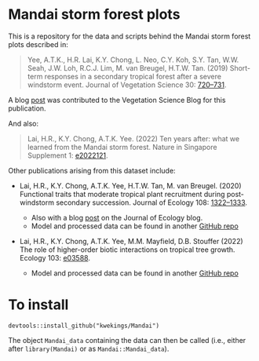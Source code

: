 # Mandai storm forest plots

This is a repository for the data and scripts behind the Mandai storm forest plots described in:

> Yee, A.T.K., H.R. Lai, K.Y. Chong, L. Neo, C.Y. Koh, S.Y. Tan, W.W. Seah, J.W. Loh, R.C.J. Lim, M. van Breugel, H.T.W. Tan. (2019) Short-term responses in a secondary tropical forest after a severe windstorm event. Journal of Vegetation Science 30: [720–731](https://onlinelibrary.wiley.com/doi/abs/10.1111/jvs.12753).

A blog [post](https://vegsciblog.org/2020/05/11/trudging-through-treefalls/) was contributed to the Vegetation Science Blog for this publication.

And also:

> Lai, H.R., K.Y. Chong, A.T.K. Yee. (2022) Ten years after: what we learned from the Mandai storm forest. Nature in Singapore Supplement 1: [e2022121](https://www.science.nus.edu.sg/wp-content/uploads/sites/11/2024/03/NIS_S1_207-218.pdf).

Other publications arising from this dataset include:

- Lai, H.R., K.Y. Chong, A.T.K. Yee, H.T.W. Tan, M. van Breugel. (2020) Functional traits that moderate tropical plant recruitment during post-windstorm secondary succession. Journal of Ecology 108: [1322–1333](https://besjournals.onlinelibrary.wiley.com/doi/full/10.1111/1365-2745.13347). 
    - Also with a blog [post](https://jecologyblog.com/2020/07/01/functional-traits-that-moderate-tropical-tree-recruitment-during-post%e2%80%90windstorm-secondary-succession/) on the Journal of Ecology blog.
    - Model and processed data can be found in another [GitHub repo](https://github.com/hrlai/Lai_et_al_2020_JEcol_Trait_Env)

- Lai, H.R., K.Y. Chong, A.T.K. Yee, M.M. Mayfield, D.B. Stouffer (2022) The role of higher-order biotic interactions on tropical tree growth. Ecology 103: [e03588](https://esajournals.onlinelibrary.wiley.com/doi/abs/10.1002/ecy.3588).
    - Model and processed data can be found in another [GitHub repo](https://github.com/stoufferlab/hoi-trees-public)

# To install

```
devtools::install_github("kwekings/Mandai")
```

The object `Mandai_data` containing the data can then be called (i.e., either after `library(Mandai)` or as `Mandai::Mandai_data`).
